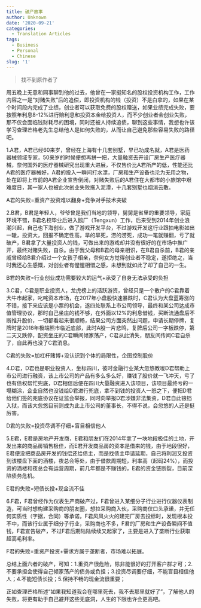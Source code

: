 ```yaml
---
title: 破产故事
author: Unknown
date: '2020-09-21'
categories:
  - Translation Articles
tags:
  - Business
  - Personal
  - Chinese
slug: '1'
---
```


>找不到原作者了

周五晚上无意和同事聊到他的过去，他曾在一家挺知名的股权投资机构工作，工作内容之一是“对赌失败”后的追偿，即投资机构的钱（投资）不是白拿的，如果在某个时间段内完成了业绩，创业者可以获取免费的股权赠送，如果业绩完成失败，要按照年利息8-12%进行赔利息和投资本金给投资人，而不少创业者会创业失败，那不仅会面临钱财耗尽的困境，同时还被人持续追债，聊到这些事情，我想也许该学习查理芒格老先生总结他人是如何失败的，从而让自己避免那些容易失败的路径吧。

 1.A君，A君已经60来岁，曾经在上海有十几套别墅，早已功成名就，A君是医药器械领域专家，50来岁的时候便想再拼一把，大量融资去开设厂房生产医疗器械，奈何国外的医疗器械研究出现重大进展，不仅售价比A君所产的低，性能还比A君的医疗器械好，A君的投入一瞬间打水漂，厂房和生产设备也沦为无用之物，处在即将上市前的A君企业宣告倒闭，对赌失败后的A君住在大都市的小旅馆中艰难度日，其一家人也被此次创业失败拖入泥潭，十几套别墅也烟消云散。

 A君的失败=重资产投资难以翻身+竞争对手技术突破

 2.B君，B君是年轻人，爷爷曾是我们当地的领导，舅舅是省里的重要领导，家庭环境不错，B君名校毕业后进入鹅厂（Tengxun）工作，后来受到2014年创业浪潮兴起，自己也下海创业，做了游戏开发平台，不过游戏开发这行业跟拍电影如出一辙，投资大，回报不确定性高，旱的旱死，涝的涝死，成功一笔就赚翻，亏了就破产，B君拿了大量投资人的钱，可做出来的游戏却并没有很好的在市场中推广开，最终对赌失败，自杀。由于我父母和B君的母亲相识，在B君自杀前，B君的亲戚曾经给B君介绍过一个女孩子相亲，奈何女方觉得创业者不稳定，遂拒绝之，当时我还心生感慨，对创业者有惺惺相惜之感，未想到就如此了却了自己的一生。

 B君的失败=行业创业成功需要较大的运气+承受了自身无法承受的负担

 3.C君，C君是职业投资人，龙虎榜上的活跃游资，曾经只是一个散户的C君靠着大牛市起家，叱咤资本市场，在2017年小盘股快速暴跌时，C君认为大盘蓝筹涨的不错，接下来应该是小票的机会，遂四处联系上市公司领导，最终和某公司达成市值管理协议，那时自己坐庄的钱不够，在外面以12%的利息借钱，买断流通盘后不断推升股价，一切都看起来很顺畅，结果公司方面突然出问题，申请长期停牌，复牌时是2018年极端熊市临近底部，此时A股一片悲鸣，复牌后公司一字板跌停，第二天又跌停，配资坐庄的C君瞬间倾家荡产，C君从此消失，朋友间传闻C君自杀了，自此再也没了C君消息。



 C君的失败=加杠杆赌博+没认识到个体的局限性，企图控制股价

 4.D君，D君也是职业投资人，坐标四川，彼时金融行业某大忽悠教唆D君帮助上市公司进行融资，该上市公司的产品有多么多么好，赚钱了股价就一飞冲天，亏了也有债权帮忙兜底，D君相信后便在四川大量融资进入该项目，该项目最终亏的一塌糊涂，企业自然也没钱给D君进行兜底，拿不到钱的投资人一怒之下，便把D君给他们签的兜底协议在证监会举报，同时向举报D君涉嫌非法集资，D君自此锒铛入狱，而该大忽悠目前则成为此上市公司的董事长，不得不说，会忽悠的人还是挺厉害。

 D君的失败=投资尽调不仔细+盲目相信他人

 5.E君，E君是房地产开发商，E君和朋友们在2014年拿了一块地段极佳的土地，开发出来的商品房销售极佳，而E君开发商品房的资本是借来的钱，由于地段很好，E君便没把商品房开发的钱偿还给债主，而是找债主申请延期，自己将利润又投资到该楼盘下面的酒楼，夜总会等处，由于借款周期短，利率高（起码24%），而投资的酒楼和夜总会有运营周期，前几年都是不赚钱的，E君的资金链断裂，目前深陷债务危机。

 E君的失败=短债长投+现金流不佳

 6.F君，F君曾经作为仪表生产商破产过，F君曾进入某细分子行业进行仪器仪表制造，可当时想构建采购商的朋友圈，想拉采购商入伙，采购商仅口头承诺，并无任何实质性（字据，合同）等承诺，F君风风火火的建完厂房去投标时，发现根本投不中，而该行业属于细分子行业，采购商也不多，F君的厂房和生产设备瞬间不值钱，F君宣告破产，不过F君后期陆陆续续又起家了，主要是进入了垄断行业获取超高毛利率。

 F君的失败=重资产投资+需求方属于垄断者，市场难以拓展。

 总结上面六者的破产，可知：1.重资产很危险，除非能很好的打开客户群才可；2.不要承担会使得自己倾家荡产的债务或负担；3.投资尽调要仔细，不能盲目相信他人；4.不能短债长投；5.保持不畅的现金流很重要；

 正如查理芒格所述“如果我知道我会在哪里死去，我不去那里就好了”，了解他人的失败，将更有助于自己避开这些无底洞，人生的下限也许会更高吧。